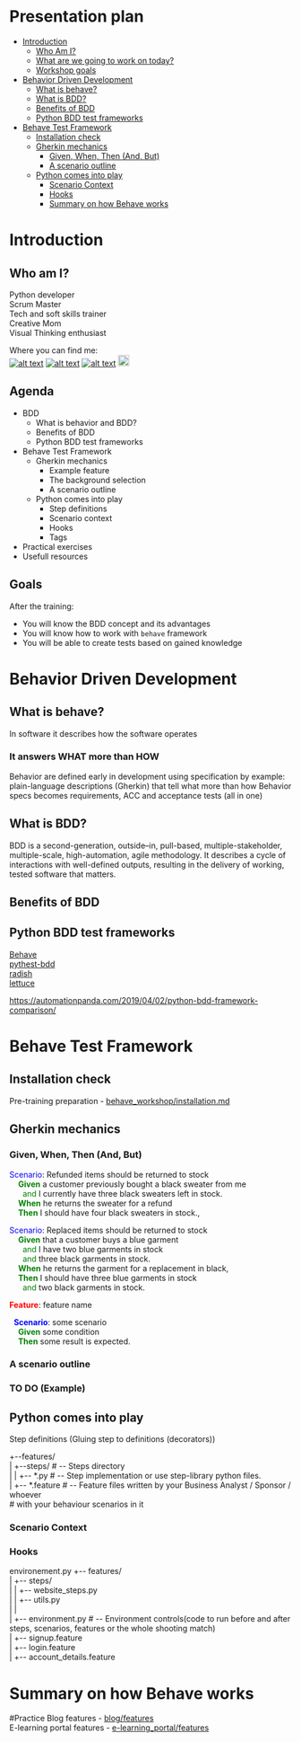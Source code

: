 # Presentation plan
- [Introduction](#Introduction)  
  - [Who Am I?](#who-am-i?)
  - [What are we going to work on today?](#agenda)  
  - [Workshop goals](#goals)
- [Behavior Driven Development](#behavior-driven-development)  
  - [What is behave?](#what-is-behave)  
  - [What is BDD?](#what-is-bdd?)
  - [Benefits of BDD](#benefits-of-bdd)
  - [Python BDD test frameworks](#python-bdd-test-frameworks)
- [Behave Test Framework](#behave-test-framework)
  - [Installation check](#installation)
  - [Gherkin mechanics](#gherkin-mechanics)  
    - [Given, When, Then (And, But)](#given-when-then-(and-but))  
    - [A scenario outline](#a-scenario-outline)  
  - [Python comes into play](#python-comes-into-play)  
    - [Scenario Context](#scenario-context)  
    - [Hooks](#hooks)  
    - [Summary on how Behave works](#summary-on-how-behave-works)

# Introduction

## Who am I?

Python developer  
Scrum Master  
Tech and soft skills trainer  
Creative Mom  
Visual Thinking enthusiast  

Where you can find me:  
[![alt text](http://i.imgur.com/wWzX9uB.png)](https://twitter.com/Malek_Agnieszka)
[![alt text](http://i.imgur.com/fep1WsG.png)](https://www.facebook.com/agnieszka.j.malek)
[![alt text](http://i.imgur.com/9I6NRUm.png)](https://github.com/Aga-Ma)
[<img src="http://i.imgur.com/4DfAevU.png" width="20"/>](https://www.linkedin.com/in/agnieszka-j-malek/)

## Agenda

* BDD
  + What is behavior and BDD?
  + Benefits of BDD
  + Python BDD test frameworks
* Behave Test Framework
  + Gherkin mechanics  
    - Example feature  
    - The background selection
    - A scenario outline
  + Python comes into play
    - Step definitions
    - Scenario context
    - Hooks
    - Tags
* Practical exercises
* Usefull resources

## Goals

After the training:
* You will know the BDD concept and its advantages
* You will know how to work with `behave` framework  
* You will be able to create tests based on gained knowledge  

# Behavior Driven Development
## What is behave?
In software it describes how the software operates

### It answers WHAT more than HOW
Behavior are defined early in development using specification by example: plain-language descriptions (Gherkin) that tell what more than how
Behavior specs becomes requirements, ACC and acceptance tests (all in one)

## What is BDD?
BDD is a second-generation, outside–in, pull-based, multiple-stakeholder, multiple-scale, high-automation, agile methodology. It describes a cycle of interactions with well-defined outputs, resulting in the delivery of working, tested software that matters.  

## Benefits of BDD

## Python BDD test frameworks

[Behave](https://behave.readthedocs.io/en/latest/)  
[pythest-bdd](https://pytest-bdd.readthedocs.io/en/latest/)  
[radish](http://radish-bdd.io/)  
[lettuce](http://lettuce.it/)  
  
https://automationpanda.com/2019/04/02/python-bdd-framework-comparison/

# Behave Test Framework
## Installation check

Pre-training preparation - [behave_workshop/installation.md](installation.md)

## Gherkin mechanics
### Given, When, Then (And, But)

<span style="color: blue;">Scenario</span>: Refunded items should be returned to stock  
&nbsp;&nbsp;&nbsp;&nbsp;<span style="color: green;">**Given**</span> a customer previously bought a black sweater from me  
&nbsp;&nbsp;&nbsp;&nbsp;&nbsp;&nbsp;<span style="color: green;">and</span> I currently have three black sweaters left in stock.  
&nbsp;&nbsp;&nbsp;&nbsp;<span style="color: green;">**When**</span> he returns the sweater for a refund  
&nbsp;&nbsp;&nbsp;&nbsp;<span style="color: green;">**Then**</span> I should have four black sweaters in stock.,  
  
<span style="color: blue;">Scenario</span>: Replaced items should be returned to stock  
&nbsp;&nbsp;&nbsp;&nbsp;<span style="color: green;">**Given**</span> that a customer buys a blue garment  
&nbsp;&nbsp;&nbsp;&nbsp;&nbsp;&nbsp;<span style="color: green;">and</span> I have two blue garments in stock  
&nbsp;&nbsp;&nbsp;&nbsp;&nbsp;&nbsp;<span style="color: green;">and</span> three black garments in stock.  
&nbsp;&nbsp;&nbsp;&nbsp;<span style="color: green;">**When**</span> he returns the garment for a replacement in black,  
&nbsp;&nbsp;&nbsp;&nbsp;<span style="color: green;">**Then**</span> I should have three blue garments in stock  
&nbsp;&nbsp;&nbsp;&nbsp;&nbsp;&nbsp;<span style="color: green;">and</span> two black garments in stock.  

<span style="color: red;">**Feature**</span>: feature name  

&nbsp;&nbsp;<span style="color: blue;">**Scenario**</span>: some scenario  
&nbsp;&nbsp;&nbsp;&nbsp;<span style="color: green;">**Given**</span> some condition  
&nbsp;&nbsp;&nbsp;&nbsp;<span style="color: green;">**Then**</span> some result is expected.  

### A scenario outline
### TO DO (Example)

## Python comes into play

Step definitions (Gluing step to definitions (decorators))

+--features/  
|   +--steps/       # -- Steps directory  
|   |    +-- *.py   # -- Step implementation or use step-library python files.  
|   +-- *.feature   # -- Feature files written by your Business Analyst / Sponsor / whoever   
                    # with your behaviour scenarios in it  
                    
### Scenario Context

### Hooks 
environement.py
+-- features/  
|     +-- steps/  
|     |    +-- website_steps.py  
|     |    +-- utils.py  
|     |   
|     +-- environment.py      # -- Environment controls(code to run before and after steps, scenarios, features or the whole shooting match)  
|     +-- signup.feature  
|     +-- login.feature  
|     +-- account_details.feature  

# Summary on how Behave works

#Practice
Blog features - [blog/features](blog/features)  
E-learning portal features - [e-learning_portal/features](../e-learning_portal/features)

